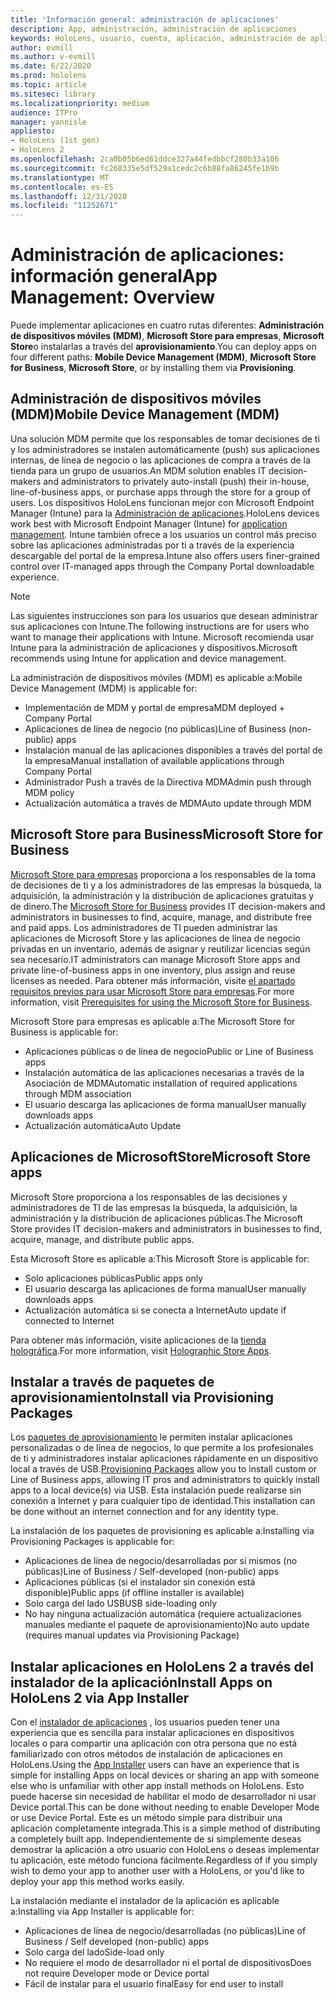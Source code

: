 ```yaml
---
title: 'Información general: administración de aplicaciones'
description: App, administración, administración de aplicaciones
keywords: HoloLens, usuario, cuenta, aplicación, administración de aplicaciones
author: evmill
ms.author: v-evmill
ms.date: 6/22/2020
ms.prod: hololens
ms.topic: article
ms.sitesec: library
ms.localizationpriority: medium
audience: ITPro
manager: yannisle
appliesto:
- HoloLens (1st gen)
- HoloLens 2
ms.openlocfilehash: 2ca0b05b6ed61ddce327a44fedbbcf280b33a106
ms.sourcegitcommit: fc268335e5df529a1cedc2c6b88fa86245fe1b9b
ms.translationtype: MT
ms.contentlocale: es-ES
ms.lasthandoff: 12/31/2020
ms.locfileid: "11252671"
---
```

# <span data-ttu-id="0ec4e-104">Administración de aplicaciones: información general</span><span class="sxs-lookup"><span data-stu-id="0ec4e-104">App Management: Overview</span></span>

<span data-ttu-id="0ec4e-105">Puede implementar aplicaciones en cuatro rutas diferentes: **Administración de dispositivos móviles (MDM)**, **Microsoft Store para empresas**, **Microsoft Store**o instalarlas a través del **aprovisionamiento**.</span><span class="sxs-lookup"><span data-stu-id="0ec4e-105">You can deploy apps on four different paths: **Mobile Device Management (MDM)**, **Microsoft Store for Business**, **Microsoft Store**, or by installing them via **Provisioning**.</span></span>

## <span data-ttu-id="0ec4e-106">Administración de dispositivos móviles (MDM)</span><span class="sxs-lookup"><span data-stu-id="0ec4e-106">Mobile Device Management (MDM)</span></span>

<span data-ttu-id="0ec4e-107">Una solución MDM permite que los responsables de tomar decisiones de ti y los administradores se instalen automáticamente (push) sus aplicaciones internas, de línea de negocio o las aplicaciones de compra a través de la tienda para un grupo de usuarios.</span><span class="sxs-lookup"><span data-stu-id="0ec4e-107">An MDM solution enables IT decision-makers and administrators to privately auto-install (push) their in-house, line-of-business apps, or purchase apps through the store for a group of users.</span></span> <span data-ttu-id="0ec4e-108">Los dispositivos HoloLens funcionan mejor con Microsoft Endpoint Manager (Intune) para la [Administración de aplicaciones](app-deploy-intune.md).</span><span class="sxs-lookup"><span data-stu-id="0ec4e-108">HoloLens devices work best with Microsoft Endpoint Manager (Intune) for [application management](app-deploy-intune.md).</span></span> <span data-ttu-id="0ec4e-109">Intune también ofrece a los usuarios un control más preciso sobre las aplicaciones administradas por ti a través de la experiencia descargable del portal de la empresa.</span><span class="sxs-lookup"><span data-stu-id="0ec4e-109">Intune also offers users finer-grained control over IT-managed apps through the Company Portal downloadable experience.</span></span>

> [!NOTE]
> <span data-ttu-id="0ec4e-110">Las siguientes instrucciones son para los usuarios que desean administrar sus aplicaciones con Intune.</span><span class="sxs-lookup"><span data-stu-id="0ec4e-110">The following instructions are for users who want to manage their applications with Intune.</span></span> <span data-ttu-id="0ec4e-111">Microsoft recomienda usar Intune para la administración de aplicaciones y dispositivos.</span><span class="sxs-lookup"><span data-stu-id="0ec4e-111">Microsoft recommends using Intune for application and device management.</span></span>

<span data-ttu-id="0ec4e-112">La administración de dispositivos móviles (MDM) es aplicable a:</span><span class="sxs-lookup"><span data-stu-id="0ec4e-112">Mobile Device Management (MDM) is applicable for:</span></span>

* <span data-ttu-id="0ec4e-113">Implementación de MDM y portal de empresa</span><span class="sxs-lookup"><span data-stu-id="0ec4e-113">MDM deployed + Company Portal</span></span>
* <span data-ttu-id="0ec4e-114">Aplicaciones de línea de negocio (no públicas)</span><span class="sxs-lookup"><span data-stu-id="0ec4e-114">Line of Business (non-public) apps</span></span>
* <span data-ttu-id="0ec4e-115">Instalación manual de las aplicaciones disponibles a través del portal de la empresa</span><span class="sxs-lookup"><span data-stu-id="0ec4e-115">Manual installation of available applications through Company Portal</span></span>
* <span data-ttu-id="0ec4e-116">Administrador Push a través de la Directiva MDM</span><span class="sxs-lookup"><span data-stu-id="0ec4e-116">Admin push through MDM policy</span></span>
* <span data-ttu-id="0ec4e-117">Actualización automática a través de MDM</span><span class="sxs-lookup"><span data-stu-id="0ec4e-117">Auto update through MDM</span></span>

## <span data-ttu-id="0ec4e-118">Microsoft Store para Business</span><span class="sxs-lookup"><span data-stu-id="0ec4e-118">Microsoft Store for Business</span></span>

<span data-ttu-id="0ec4e-119">[Microsoft Store para empresas](app-deploy-store-business.md) proporciona a los responsables de la toma de decisiones de ti y a los administradores de las empresas la búsqueda, la adquisición, la administración y la distribución de aplicaciones gratuitas y de dinero.</span><span class="sxs-lookup"><span data-stu-id="0ec4e-119">The [Microsoft Store for Business](app-deploy-store-business.md) provides IT decision-makers and administrators in businesses to find, acquire, manage, and distribute free and paid apps.</span></span> <span data-ttu-id="0ec4e-120">Los administradores de TI pueden administrar las aplicaciones de Microsoft Store y las aplicaciones de línea de negocio privadas en un inventario, además de asignar y reutilizar licencias según sea necesario.</span><span class="sxs-lookup"><span data-stu-id="0ec4e-120">IT administrators can manage Microsoft Store apps and private line-of-business apps in one inventory, plus assign and reuse licenses as needed.</span></span> <span data-ttu-id="0ec4e-121">Para obtener más información, visite [el apartado requisitos previos para usar Microsoft Store para empresas](https://docs.microsoft.com/microsoft-store/prerequisites-microsoft-store-for-business).</span><span class="sxs-lookup"><span data-stu-id="0ec4e-121">For more information, visit [Prerequisites for using the Microsoft Store for Business](https://docs.microsoft.com/microsoft-store/prerequisites-microsoft-store-for-business).</span></span>

<span data-ttu-id="0ec4e-122">Microsoft Store para empresas es aplicable a:</span><span class="sxs-lookup"><span data-stu-id="0ec4e-122">The Microsoft Store for Business is applicable for:</span></span>

* <span data-ttu-id="0ec4e-123">Aplicaciones públicas o de línea de negocio</span><span class="sxs-lookup"><span data-stu-id="0ec4e-123">Public or Line of Business apps</span></span>
* <span data-ttu-id="0ec4e-124">Instalación automática de las aplicaciones necesarias a través de la Asociación de MDM</span><span class="sxs-lookup"><span data-stu-id="0ec4e-124">Automatic installation of required applications through MDM association</span></span>
* <span data-ttu-id="0ec4e-125">El usuario descarga las aplicaciones de forma manual</span><span class="sxs-lookup"><span data-stu-id="0ec4e-125">User manually downloads apps</span></span>
* <span data-ttu-id="0ec4e-126">Actualización automática</span><span class="sxs-lookup"><span data-stu-id="0ec4e-126">Auto Update</span></span>

## <span data-ttu-id="0ec4e-127">Aplicaciones de MicrosoftStore</span><span class="sxs-lookup"><span data-stu-id="0ec4e-127">Microsoft Store apps</span></span>

<span data-ttu-id="0ec4e-128">Microsoft Store proporciona a los responsables de las decisiones y administradores de TI de las empresas la búsqueda, la adquisición, la administración y la distribución de aplicaciones públicas.</span><span class="sxs-lookup"><span data-stu-id="0ec4e-128">The Microsoft Store provides IT decision-makers and administrators in businesses to find, acquire, manage, and distribute public apps.</span></span>

<span data-ttu-id="0ec4e-129">Esta Microsoft Store es aplicable a:</span><span class="sxs-lookup"><span data-stu-id="0ec4e-129">This Microsoft Store is applicable for:</span></span>

* <span data-ttu-id="0ec4e-130">Solo aplicaciones públicas</span><span class="sxs-lookup"><span data-stu-id="0ec4e-130">Public apps only</span></span>
* <span data-ttu-id="0ec4e-131">El usuario descarga las aplicaciones de forma manual</span><span class="sxs-lookup"><span data-stu-id="0ec4e-131">User manually downloads apps</span></span>
* <span data-ttu-id="0ec4e-132">Actualización automática si se conecta a Internet</span><span class="sxs-lookup"><span data-stu-id="0ec4e-132">Auto update if connected to Internet</span></span>

<span data-ttu-id="0ec4e-133">Para obtener más información, visite aplicaciones de la [tienda holográfica](https://docs.microsoft.com/hololens/holographic-store-apps).</span><span class="sxs-lookup"><span data-stu-id="0ec4e-133">For more information, visit [Holographic Store Apps](https://docs.microsoft.com/hololens/holographic-store-apps).</span></span>

## <span data-ttu-id="0ec4e-134">Instalar a través de paquetes de aprovisionamiento</span><span class="sxs-lookup"><span data-stu-id="0ec4e-134">Install via Provisioning Packages</span></span>

<span data-ttu-id="0ec4e-135">Los [paquetes de aprovisionamiento](app-deploy-provisioning-package.md) le permiten instalar aplicaciones personalizadas o de línea de negocios, lo que permite a los profesionales de ti y administradores instalar aplicaciones rápidamente en un dispositivo local a través de USB.</span><span class="sxs-lookup"><span data-stu-id="0ec4e-135">[Provisioning Packages](app-deploy-provisioning-package.md) allow you to install custom or Line of Business apps, allowing IT pros and administrators to quickly install apps to a local device(s) via USB.</span></span> <span data-ttu-id="0ec4e-136">Esta instalación puede realizarse sin conexión a Internet y para cualquier tipo de identidad.</span><span class="sxs-lookup"><span data-stu-id="0ec4e-136">This installation can be done without an internet connection and for any identity type.</span></span>

<span data-ttu-id="0ec4e-137">La instalación de los paquetes de provisioning es aplicable a:</span><span class="sxs-lookup"><span data-stu-id="0ec4e-137">Installing via Provisioning Packages is applicable for:</span></span>

* <span data-ttu-id="0ec4e-138">Aplicaciones de línea de negocio/desarrolladas por sí mismos (no públicas)</span><span class="sxs-lookup"><span data-stu-id="0ec4e-138">Line of Business / Self-developed (non-public) apps</span></span>
* <span data-ttu-id="0ec4e-139">Aplicaciones públicas (si el instalador sin conexión está disponible)</span><span class="sxs-lookup"><span data-stu-id="0ec4e-139">Public apps (if offline installer is available)</span></span>
* <span data-ttu-id="0ec4e-140">Solo carga del lado USB</span><span class="sxs-lookup"><span data-stu-id="0ec4e-140">USB side-loading only</span></span>
* <span data-ttu-id="0ec4e-141">No hay ninguna actualización automática (requiere actualizaciones manuales mediante el paquete de aprovisionamiento)</span><span class="sxs-lookup"><span data-stu-id="0ec4e-141">No auto update (requires manual updates via Provisioning Package)</span></span>

## <span data-ttu-id="0ec4e-142">Instalar aplicaciones en HoloLens 2 a través del instalador de la aplicación</span><span class="sxs-lookup"><span data-stu-id="0ec4e-142">Install Apps on HoloLens 2 via App Installer</span></span>

<span data-ttu-id="0ec4e-143">Con el [instalador de aplicaciones](app-deploy-app-installer.md) , los usuarios pueden tener una experiencia que es sencilla para instalar aplicaciones en dispositivos locales o para compartir una aplicación con otra persona que no está familiarizado con otros métodos de instalación de aplicaciones en HoloLens.</span><span class="sxs-lookup"><span data-stu-id="0ec4e-143">Using the [App Installer](app-deploy-app-installer.md) users can have an experience that is simple for installing Apps on local devices or sharing an app with someone else who is unfamiliar with other app install methods on HoloLens.</span></span> <span data-ttu-id="0ec4e-144">Esto puede hacerse sin necesidad de habilitar el modo de desarrollador ni usar Device portal.</span><span class="sxs-lookup"><span data-stu-id="0ec4e-144">This can be done without needing to enable Developer Mode or use Device Portal.</span></span> <span data-ttu-id="0ec4e-145">Este es un método simple para distribuir una aplicación completamente integrada.</span><span class="sxs-lookup"><span data-stu-id="0ec4e-145">This is a simple method of distributing a completely built app.</span></span> <span data-ttu-id="0ec4e-146">Independientemente de si simplemente deseas demostrar la aplicación a otro usuario con HoloLens o deseas implementar tu aplicación, este método funciona fácilmente.</span><span class="sxs-lookup"><span data-stu-id="0ec4e-146">Regardless of if you simply wish to demo your app to another user with a HoloLens, or you'd like to deploy your app this method works easily.</span></span>

<span data-ttu-id="0ec4e-147">La instalación mediante el instalador de la aplicación es aplicable a:</span><span class="sxs-lookup"><span data-stu-id="0ec4e-147">Installing via App Installer is applicable for:</span></span>

* <span data-ttu-id="0ec4e-148">Aplicaciones de línea de negocio/desarrolladas (no públicas)</span><span class="sxs-lookup"><span data-stu-id="0ec4e-148">Line of Business / Self developed (non-public) apps</span></span>
* <span data-ttu-id="0ec4e-149">Solo carga del lado</span><span class="sxs-lookup"><span data-stu-id="0ec4e-149">Side-load only</span></span>
* <span data-ttu-id="0ec4e-150">No requiere el modo de desarrollador ni el portal de dispositivos</span><span class="sxs-lookup"><span data-stu-id="0ec4e-150">Does not require Developer mode or Device portal</span></span>
* <span data-ttu-id="0ec4e-151">Fácil de instalar para el usuario final</span><span class="sxs-lookup"><span data-stu-id="0ec4e-151">Easy for end user to install</span></span>
